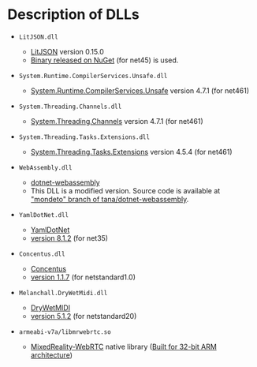 # Description of DLLs
- `LitJSON.dll`
    - [LitJSON](https://github.com/LitJSON/litjson) version 0.15.0
    - [Binary released on NuGet](https://www.nuget.org/packages/LitJson/0.15.0) (for net45) is used.
- `System.Runtime.CompilerServices.Unsafe.dll`
    - [System.Runtime.CompilerServices.Unsafe](https://www.nuget.org/packages/System.Runtime.CompilerServices.Unsafe/) version 4.7.1 (for net461)
- `System.Threading.Channels.dll`
    - [System.Threading.Channels](https://www.nuget.org/packages/System.Threading.Channels) version 4.7.1 (for net461)
- `System.Threading.Tasks.Extensions.dll`
    - [System.Threading.Tasks.Extensions](https://www.nuget.org/packages/System.Threading.Tasks.Extensions/) version 4.5.4 (for net461)
- `WebAssembly.dll`
    - [dotnet-webassembly](https://github.com/RyanLamansky/dotnet-webassembly)
    - This DLL is a modified version. Source code is available at ["mondeto" branch of tana/dotnet-webassembly](https://github.com/tana/dotnet-webassembly/tree/mondeto).
- `YamlDotNet.dll`
    - [YamlDotNet](https://github.com/aaubry/YamlDotNet)
    - [version 8.1.2](https://www.nuget.org/packages/YamlDotNet/8.1.2) (for net35)
- `Concentus.dll`
    - [Concentus](https://github.com/lostromb/concentus)
    - [version 1.1.7](https://www.nuget.org/packages/Concentus/1.1.7) (for netstandard1.0)
- `Melanchall.DryWetMidi.dll`
    - [DryWetMIDI](https://github.com/melanchall/drywetmidi)
    - [version 5.1.2](https://github.com/melanchall/drywetmidi/releases/tag/v5.1.2) (for netstandard20)

- `armeabi-v7a/libmrwebrtc.so`
    - [MixedReality-WebRTC](https://github.com/microsoft/MixedReality-WebRTC) native library ([Built for 32-bit ARM architecture](https://github.com/tana/MixedReality-WebRTC/tree/armeabi-v7a))
